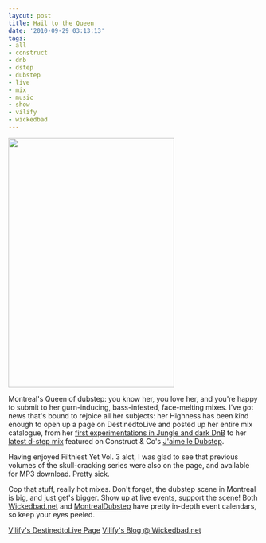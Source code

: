 ```yaml
---
layout: post
title: Hail to the Queen
date: '2010-09-29 03:13:13'
tags:
- all
- construct
- dnb
- dstep
- dubstep
- live
- mix
- music
- show
- vilify
- wickedbad
---
```


<a href="http://www.flickr.com/photos/adphotografe/4700694060/"><img alt="" src="http://farm5.static.flickr.com/4043/4700694060_62279b1dc8.jpg" width="333" height="500" /></a>

Montreal's Queen of dubstep: you know her, you love her, and you're happy to submit to her gurn-inducing, bass-infested, face-melting mixes. I've got news that's bound to rejoice all her subjects: her Highness has been kind enough to open up a page on DestinedtoLive and posted up her entire mix catalogue, from her <a href="http://www.destinedtolive.com/mix/51/vilify-cannibalistic/">first experimentations in Jungle and dark DnB</a> to her <a href="http://www.destinedtolive.com/mix/196/vilify-jaime-le-dubstep-num71/">latest d-step mix</a> featured on Construct &amp; Co's <a href="http://construct.wickedbad.net/archives/category/mixes/jaime-le-dubstep">J'aime le Dubstep</a>. 

Having enjoyed Filthiest Yet Vol. 3 alot, I was glad to see that previous volumes of the skull-cracking series were also on the page, and available for MP3 download. Pretty sick. 

Cop that stuff, really hot mixes. Don't forget, the dubstep scene in Montreal is big, and just get's bigger. Show up at live events, support the scene! Both <a href="http://wickedbad.net">Wickedbad.net</a> and <a href="http://montrealdubstep.blogspot.com/">MontrealDubstep</a> have pretty in-depth event calendars, so keep your eyes peeled. 

<a href="http://www.destinedtolive.com/dj/vilify/">Vilify's DestinedtoLive Page</a>
<a href="http://www.wickedbad.net/vilify/">Vilify's Blog @ Wickedbad.net</a>
